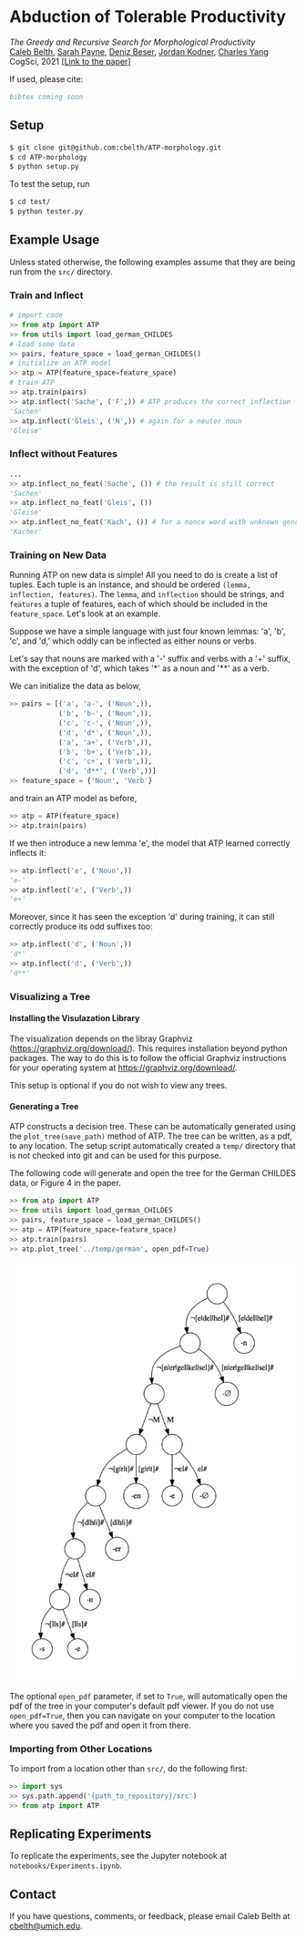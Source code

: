 # Abduction of Tolerable Productivity

_The Greedy and Recursive Search for Morphological Productivity_<br>
<a href="https://cbelth.github.io/" target="_blank">Caleb Belth</a>,
<a href="https://paynesa.github.io/" target="_blank">Sarah Payne</a>,
<a href="https://www.denizbeser.org/" target="_blank">Deniz Beser</a>,
<a href="https://jkodner05.github.io/" target="_blank">Jordan Kodner</a>,
<a href="https://www.ling.upenn.edu/~ycharles/" target="_blank">Charles Yang</a>
<br>
CogSci, 2021 [[Link to the paper](https://quickshift.xyz/public/assets/documents/belth-2021-CogSci-ATP.pdf)]

If used, please cite:
```bibtex
bibtex coming soon
```

## Setup

```bash
$ git clone git@github.com:cbelth/ATP-morphology.git
$ cd ATP-morphology
$ python setup.py
```

To test the setup, run
```bash
$ cd test/
$ python tester.py
```

## Example Usage

Unless stated otherwise, the following examples assume that they are being run from the `src/` directory.

### Train and Inflect

```python
# import code
>> from atp import ATP
>> from utils import load_german_CHILDES
# load some data
>> pairs, feature_space = load_german_CHILDES()
# initialize an ATP model
>> atp = ATP(feature_space=feature_space)
# train ATP
>> atp.train(pairs)
>> atp.inflect('Sache', ('F',)) # ATP produces the correct inflection
'Sachen'
>> atp.inflect('Gleis', ('N',)) # again for a neuter noun
'Gleise'
```

### Inflect without Features

```python
...
>> atp.inflect_no_feat('Sache', ()) # the result is still correct
'Sachen'
>> atp.inflect_no_feat('Gleis', ())
'Gleise'
>> atp.inflect_no_feat('Kach', ()) # for a nonce word with unknown gender, ATP produces the -er suffix, as do a majority of humans
'Kacher'
```

### Training on New Data

Running ATP on new data is simple! All you need to do is create a list of tuples. Each tuple is an instance, and should be ordered `(lemma, inflection, features)`. The `lemma`, and `inflection` should be strings, and `features` a tuple of features, each of which should be included in the `feature_space`. Let's look at an example.

Suppose we have a simple language with just four known lemmas: 'a', 'b', 'c', and 'd,' which oddly can be inflected as either nouns or verbs.

Let's say that nouns are marked with a '-' suffix and verbs with a '+' suffix, with the exception of 'd', which takes '*' as a noun and '**' as a verb.

We can initialize the data as below,

```python
>> pairs = [('a', 'a-', ('Noun',)), 
            ('b', 'b-', ('Noun',)), 
            ('c', 'c-', ('Noun',)),
            ('d', 'd*', ('Noun',)),
            ('a', 'a+', ('Verb',)),
            ('b', 'b+', ('Verb',)),
            ('c', 'c+', ('Verb',)),
            ('d', 'd**', ('Verb',))]
>> feature_space = {'Noun', 'Verb'}
```
and train an ATP model as before,
```python
>> atp = ATP(feature_space)
>> atp.train(pairs)
```
If we then introduce a new lemma 'e', the model that ATP learned correctly inflects it:
```python
>> atp.inflect('e', ('Noun',))
'e-'
>> atp.inflect('e', ('Verb',))
'e+'
```

Moreover, since it has seen the exception 'd' during training, it can still correctly produce its odd suffixes too:
```python
>> atp.inflect('d', ('Noun',))
'd*'
>> atp.inflect('d', ('Verb',))
'd**'
```

### Visualizing a Tree

#### Installing the Visulazation Library

The visualization depends on the libray Graphviz (https://graphviz.org/download/). This requires installation beyond python packages. The way to do this is to follow the official Graphviz instructions for your operating system at https://graphviz.org/download/.

This setup is optional if you do not wish to view any trees.

#### Generating a Tree

ATP constructs a decision tree. These can be automatically generated using the `plot_tree(save_path)` method of ATP.
The tree can be written, as a pdf, to any location. The setup script automatically created a `temp/` directory that
is not checked into git and can be used for this purpose.

The following code will generate and open the tree for the German CHILDES data, or Figure 4 in the paper.

```python
>> from atp import ATP
>> from utils import load_german_CHILDES
>> pairs, feature_space = load_german_CHILDES()
>> atp = ATP(feature_space=feature_space)
>> atp.train(pairs)
>> atp.plot_tree('../temp/german', open_pdf=True)
```
<img src="images/german-tree.png" alt="drawing" width="600"/>

The optional `open_pdf` parameter, if set to `True`, will automatically open the pdf of the tree in your computer's default pdf viewer. If you do not use `open_pdf=True`, then you can navigate on your computer to the location where you saved the pdf and open it from there.

### Importing from Other Locations

To import from a location other than `src/`, do the following first:

```python
>> import sys
>> sys.path.append('{path_to_repository}/src')
>> from atp import ATP
```

## Replicating Experiments

To replicate the experiments, see the Jupyter notebook at `notebooks/Experiments.ipynb`.

## Contact

If you have questions, comments, or feedback, please email Caleb Belth at cbelth@umich.edu.